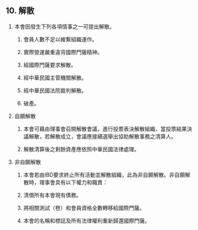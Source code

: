 ## 10. 解散

1. 本會因發生下列各項情事之一可提出解散。

   1. 會員人數不足以維繫組織運作。

   2. 實際營運嚴重違背國際門薩精神。

   3. 經國際門薩要求解散。

   4. 經中華民國主管機關解散。

   5. 經中華民國法院裁判解散。

   6. 破產。

2. 自願解散

   1. 本會可藉由理事會召開解散會議，進行投票表決解散組織，當投票結果決議解散，若解散成立，會議應接續選舉出協助解散事務之清算人。

   2. 解散清算後之剩餘資產應依照中華民國法律處理。

3. 非自願解散

   1. 本會若由IBD要求終止所有活動並解散組織，此為非自願解散。非自願解散時，理事會具有以下權力和職責：

   2. 清償所有本會現有債務。

   3. 將相關測試（卷）和會員資格全數轉移給國際門薩。

   4. 本會的名稱和標誌及所有法律權利重新歸還國際門薩。



